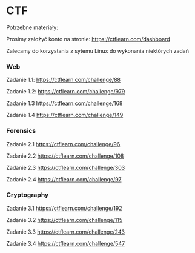 # CTF
Potrzebne materiały:

Prosimy założyć konto na stronie: https://ctflearn.com/dashboard

Zalecamy do korzystania z sytemu Linux do wykonania niektórych zadań


### Web

Zadanie 1.1:
https://ctflearn.com/challenge/88

Zadanie 1.2:
https://ctflearn.com/challenge/979

Zadanie 1.3
https://ctflearn.com/challenge/168

Zadanie 1.4
https://ctflearn.com/challenge/149


### Forensics

Zadanie 2.1
https://ctflearn.com/challenge/96

Zadanie 2.2
https://ctflearn.com/challenge/108

Zadanie 2.3
https://ctflearn.com/challenge/303

Zadanie 2.4
https://ctflearn.com/challenge/97


### Cryptography

Zadanie 3.1
https://ctflearn.com/challenge/192

Zadanie 3.2
https://ctflearn.com/challenge/115

Zadanie 3.3
https://ctflearn.com/challenge/243

Zadanie 3.4
https://ctflearn.com/challenge/547



